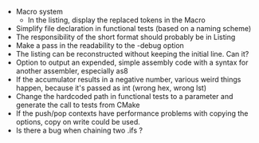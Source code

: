 - Macro system
  - In the listing, display the replaced tokens in the Macro
- Simplify file declaration in functional tests (based on a naming scheme)
- The responsibility of the short format should probably be in Listing
- Make a pass in the readability to the -debug option
- The listing can be reconstructed without keeping the initial line. Can it?
- Option to output an expended, simple assembly code with a syntax for another assembler, especially as8
- If the accumulator results in a negative number, various weird things happen, because it's passed as int (wrong hex,
  wrong lst)
- Change the hardcoded path in functional tests to a parameter and generate the call to tests from CMake
- If the push/pop contexts have performance problems with copying the options, copy on write could be used.
- Is there a bug when chaining two .ifs ?
